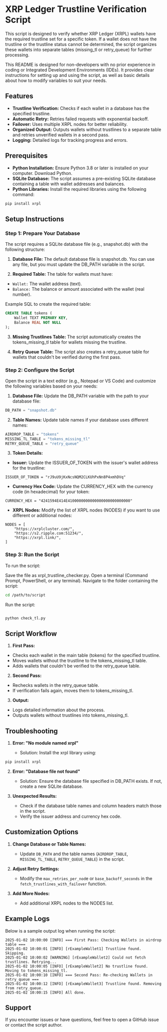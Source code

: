 # XRP Ledger Trustline Verification Script
This script is designed to verify whether XRP Ledger (XRPL) wallets have the required trustline set for a specific token. If a wallet does not have the trustline or the trustline status cannot be determined, the script organizes these wallets into separate tables (missing_tl or retry_queue) for further processing.

This README is designed for non-developers with no prior experience in coding or Integrated Development Environments (IDEs). It provides clear instructions for setting up and using the script, as well as basic details about how to modify variables to suit your needs.

## Features
- **Trustline Verification:** Checks if each wallet in a database has the specified trustline.
- **Automatic Retry:** Retries failed requests with exponential backoff.
- **Failover:** Uses multiple XRPL nodes for better reliability.
- **Organized Output:** Outputs wallets without trustlines to a separate table and retries unverified wallets in a second pass.
- **Logging:** Detailed logs for tracking progress and errors.

## Prerequisites
- **Python Installation:** Ensure Python 3.8 or later is installed on your computer. Download Python.
- **SQLite Database:** The script assumes a pre-existing SQLite database containing a table with wallet addresses and balances.
- **Python Libraries:** Install the required libraries using the following command:
```bash
pip install xrpl
```
## Setup Instructions
### Step 1: Prepare Your Database
The script requires a SQLite database file (e.g., snapshot.db) with the following structure:

1. **Database File:** The default database file is snapshot.db. You can use any file, but you must update the DB_PATH variable in the script.

2. **Required Table:** The table for wallets must have:
- `Wallet:` The wallet address (text).
- `Balance:` The balance or amount associated with the wallet (real number).

Example SQL to create the required table:

```sql
CREATE TABLE tokens (
    Wallet TEXT PRIMARY KEY,
    Balance REAL NOT NULL
);
```
3. **Missing Trustlines Table:** The script automatically creates the tokens_missing_tl table for wallets missing the trustline.

4. **Retry Queue Table:** The script also creates a retry_queue table for wallets that couldn't be verified during the first pass.

### Step 2: Configure the Script
Open the script in a text editor (e.g., Notepad or VS Code) and customize the following variables based on your needs:

1. **Database File:** Update the DB_PATH variable with the path to your database file:

```python
DB_PATH = "snapshot.db"
```
2. **Table Names:** Update table names if your database uses different names:

```python
AIRDROP_TABLE = "tokens"
MISSING_TL_TABLE = "tokens_missing_tl"
RETRY_QUEUE_TABLE = "retry_queue"
```
3. **Token Details:**
- **Issuer:** Update the ISSUER_OF_TOKEN with the issuer's wallet address for the trustline:
```
ISSUER_OF_TOKEN = "rJ9uU9jKxNcsNQM2CLKUhPxNn8P4xmhDVq"
```
   - **Currency Hex Code:** Update the CURRENCY_HEX with the currency code (in hexadecimal) for your token:
```
CURRENCY_HEX = "4241594E414E4100000000000000000000000000"
```
  - **XRPL Nodes:** Modify the list of XRPL nodes (NODES) if you want to use different or additional nodes:
```
NODES = [
    "https://xrplcluster.com/",
    "https://s2.ripple.com:51234/",
    "https://xrpl.link/",
]
```

### Step 3: Run the Script
To run the script:

Save the file as xrpl_trustline_checker.py.
Open a terminal (Command Prompt, PowerShell, or any terminal).
Navigate to the folder containing the script:
```bash
cd /path/to/script
```
Run the script:
```bash

python check_tl.py
```

## Script Workflow
1. **First Pass:**

- Checks each wallet in the main table (tokens) for the specified trustline.
- Moves wallets without the trustline to the tokens_missing_tl table.
- Adds wallets that couldn't be verified to the retry_queue table.

2. **Second Pass:**

- Rechecks wallets in the retry_queue table.
- If verification fails again, moves them to tokens_missing_tl.

3. **Output:**

- Logs detailed information about the process.
- Outputs wallets without trustlines into tokens_missing_tl.

## Troubleshooting
1. **Error: "No module named xrpl"**

    - Solution: Install the xrpl library using:
```bash
pip install xrpl
```

2. **Error: "Database file not found"**

    - Solution: Ensure the database file specified in DB_PATH exists. If not, create a new SQLite database.

3. **Unexpected Results:**

    - Check if the database table names and column headers match those in the script.
    - Verify the issuer address and currency hex code.

## Customization Options
1. **Change Database or Table Names:**

    - Update `DB_PATH` and the table names (`AIRDROP_TABLE`, `MISSING_TL_TABLE`, `RETRY_QUEUE_TABLE`) in the script.

2. **Adjust Retry Settings:**

    - Modify the `max_retries_per_nod`e or `base_backoff_seconds` in the `fetch_trustlines_with_failover` function.

3. **Add More Nodes:**

    - Add additional XRPL nodes to the NODES list.

## Example Logs
Below is a sample output log when running the script:

```less
2025-01-02 10:00:00 [INFO] === First Pass: Checking Wallets in airdrop table ===
2025-01-02 10:00:01 [INFO] [rExampleWallet1] Trustline found. Skipping.
2025-01-02 10:00:02 [WARNING] [rExampleWallet2] Could not fetch trustlines. Retrying...
2025-01-02 10:00:05 [INFO] [rExampleWallet2] No trustline found. Moving to tokens_missing_tl.
2025-01-02 10:00:10 [INFO] === Second Pass: Re-checking Wallets in retry_queue ===
2025-01-02 10:00:12 [INFO] [rExampleWallet3] Trustline found. Removing from retry_queue.
2025-01-02 10:00:15 [INFO] All done.
```
## Support
If you encounter issues or have questions, feel free to open a GitHub issue or contact the script author.
